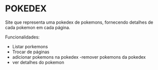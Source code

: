 # POKEDEX
Site que representa uma pokedex de pokemons, fornecendo detalhes de cada pokemon em cada página.

Funcionalidades:
- Listar porkemons
- Trocar de páginas
- adicionar pokemons na pokedex
-remover pokemons da pokedex
- ver detalhes do pokemon